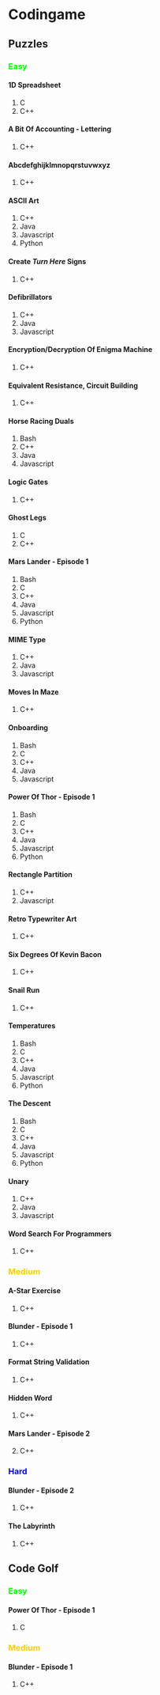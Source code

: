 <style>
    .easy {
        color: #00ff00;
    }

    .medium {
        color: #ffcc00;
    }

    .hard {
        color: #0000ff;
    }
</style>

# Codingame

## Puzzles

### <p class="easy"> Easy </p>

#### 1D Spreadsheet

1.  C
2.  C++

#### A Bit Of Accounting - Lettering

1.  C++

#### Abcdefghijklmnopqrstuvwxyz

1.  C++

#### ASCII Art

1.  C++
2.  Java
3.  Javascript
4.  Python

#### Create _Turn Here_ Signs

1.  C++

#### Defibrillators

1.  C++
2.  Java
3.  Javascript

#### Encryption/Decryption Of Enigma Machine

1.  C++

#### Equivalent Resistance, Circuit Building

1.  C++

#### Horse Racing Duals

1.  Bash
2.  C++
3.  Java
4.  Javascript

#### Logic Gates

1.  C++

#### Ghost Legs

1.  C
2.  C++

#### Mars Lander - Episode 1

1.  Bash
2.  C
3.  C++
4.  Java
5.  Javascript
6.  Python

#### MIME Type

1.  C++
2.  Java
3.  Javascript

#### Moves In Maze

1.  C++

#### Onboarding

1.  Bash
2.  C
3.  C++
4.  Java
5.  Javascript

#### Power Of Thor - Episode 1

1.  Bash
2.  C
3.  C++
4.  Java
5.  Javascript
6.  Python

#### Rectangle Partition

1.  C++
2.  Javascript

#### Retro Typewriter Art

1.  C++

#### Six Degrees Of Kevin Bacon

1.  C++

#### Snail Run

1.  C++

#### Temperatures

1.  Bash
2.  C
3.  C++
4.  Java
5.  Javascript
6.  Python

#### The Descent

1.  Bash
2.  C
3.  C++
4.  Java
5.  Javascript
6.  Python

#### Unary

1.  C++
2.  Java
3.  Javascript

#### Word Search For Programmers

1.  C++

### <p class="medium"> Medium </p>

#### A-Star Exercise

1.  C++

#### Blunder - Episode 1

1.  C++

#### Format String Validation

1.  C++

#### Hidden Word

1.  C++

#### Mars Lander - Episode 2

2.  C++

### <p class="hard"> Hard </p>

#### Blunder - Episode 2

1.  C++

#### The Labyrinth

1.  C++

## Code Golf

### <p class="easy"> Easy </p>

#### Power Of Thor - Episode 1

1. C

### <p class="medium"> Medium </p>

#### Blunder - Episode 1

1. C++
